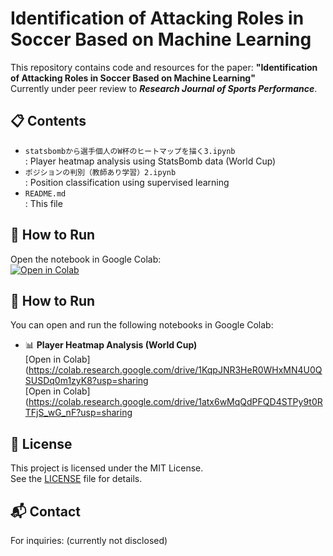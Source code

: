 # Identification of Attacking Roles in Soccer Based on Machine Learning

This repository contains code and resources for the paper:
**"Identification of Attacking Roles in Soccer Based on Machine Learning"**  
Currently under peer review to ***Research Journal of Sports Performance***.

## 📋 Contents
- `statsbombから選手個人のW杯のヒートマップを描く3.ipynb`  
  : Player heatmap analysis using StatsBomb data (World Cup)
- `ポジションの判別（教師あり学習）2.ipynb`  
  : Position classification using supervised learning
- `README.md`  
  : This file

## 🚀 How to Run
Open the notebook in Google Colab:  
[![Open in Colab](https://colab.research.google.com/assets/colab-badge.svg)](https://colab.research.google.com/github/yamada-sports-data-lab/soccer-position-model/blob/main/notebooks/main.ipynb)

## 🚀 How to Run
You can open and run the following notebooks in Google Colab:

- 📊 **Player Heatmap Analysis (World Cup)**  
  [Open in Colab](https://colab.research.google.com/drive/1KqpJNR3HeR0WHxMN4U0QSUSDq0m1zyK8?usp=sharing  
  [Open in Colab](https://colab.research.google.com/drive/1atx6wMqQdPFQD4STPy9t0RTFjS_wG_nF?usp=sharing

## 📄 License
This project is licensed under the MIT License.  
See the [LICENSE](LICENSE) file for details.

## 📬 Contact
For inquiries: (currently not disclosed)
